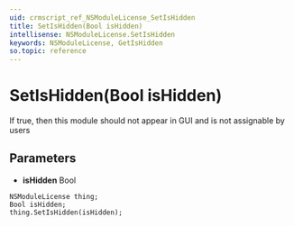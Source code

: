 ```yaml
---
uid: crmscript_ref_NSModuleLicense_SetIsHidden
title: SetIsHidden(Bool isHidden)
intellisense: NSModuleLicense.SetIsHidden
keywords: NSModuleLicense, GetIsHidden
so.topic: reference
---
```


# SetIsHidden(Bool isHidden)

If true, then this module should not appear in GUI and is not assignable by users

## Parameters

* **isHidden** Bool

```crmscript
NSModuleLicense thing;
Bool isHidden;
thing.SetIsHidden(isHidden);
```

